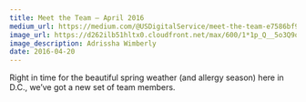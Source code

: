 ```yaml
---
title: Meet the Team — April 2016
medium_url: https://medium.com/@USDigitalService/meet-the-team-e7586bf9733a
image_url: https://d262ilb51hltx0.cloudfront.net/max/600/1*1p_Q__5o3Q9qXRWVYnGdOg.jpeg
image_description: Adrissha Wimberly
date: 2016-04-20
---
```


Right in time for the beautiful spring weather (and allergy season) here in D.C., we’ve got a new set of team members.
